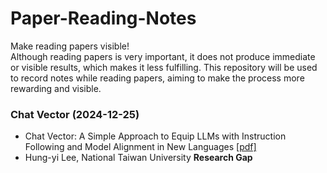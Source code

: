 # Paper-Reading-Notes
Make reading papers visible!  
Although reading papers is very important, it does not produce immediate or visible results, which makes it less fulfilling. This repository will be used to record notes while reading papers, aiming to make the process more rewarding and visible.


### Chat Vector (2024-12-25)
- Chat Vector: A Simple Approach to Equip  LLMs with Instruction Following and Model Alignment in New Languages [[pdf]](https://aclanthology.org/2024.acl-long.590.pdf)
- Hung-yi Lee, National Taiwan University
**Research Gap**

<!--stackedit_data:
eyJoaXN0b3J5IjpbNDA0MDIyNjI1LDg4NzAwODU0NSwtNjQ2Mz
E2MjYyLDYxNTMxOTA3NywxNDY4ODY1OTcwXX0=
-->